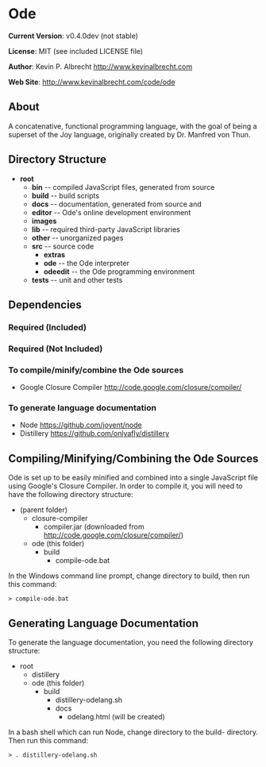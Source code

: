 Ode
===

__Current Version__:
v0.4.0dev (not stable)

__License__:
MIT (see included LICENSE file)

__Author__:
Kevin P. Albrecht <http://www.kevinalbrecht.com>
        
__Web Site__:
<http://www.kevinalbrecht.com/code/ode>

About
-----

A concatenative, functional programming language, with the goal of being a superset of
the Joy language, originally created by Dr. Manfred von Thun.

Directory Structure
-------------------

* __root__
  * __bin__ -- compiled JavaScript files, generated from source
  * __build__ -- build scripts
  * __docs__ -- documentation, generated from source and
  * __editor__ -- Ode's online development environment
  * __images__
  * __lib__ -- required third-party JavaScript libraries
  * __other__ -- unorganized pages
  * __src__ -- source code
    * __extras__
    * __ode__ -- the Ode interpreter
    * __odeedit__ -- the Ode programming environment
  * __tests__ -- unit and other tests

Dependencies
------------

### Required (Included)

### Required (Not Included)

### To compile/minify/combine the Ode sources

* Google Closure Compiler <http://code.google.com/closure/compiler/>

### To generate language documentation

* Node <https://github.com/joyent/node>
* Distillery <https://github.com/onlyafly/distillery>

Compiling/Minifying/Combining the Ode Sources
---------------------------------------------

Ode is set up to be easily minified and combined into a single JavaScript file
using Google's Closure Compiler. In order to compile it, you will need to have
the following directory structure:

* (parent folder)
  * closure-compiler
    * compiler.jar (downloaded from <http://code.google.com/closure/compiler/>)
  * ode (this folder)
    * build
      * compile-ode.bat
      
In the Windows command line prompt, change directory to build, then
run this command:

    > compile-ode.bat

Generating Language Documentation
---------------------------------

To generate the language documentation, you need the following directory
structure:

* root
  * distillery
  * ode (this folder)
    * build
      * distillery-odelang.sh
      * docs
        * odelang.html (will be created)

In a bash shell which can run Node, change directory to the build-
directory. Then run this command:

    > . distillery-odelang.sh